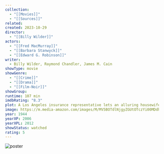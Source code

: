 ```yaml
---
collection:
  - "[[Movies]]"
  - "[[Sources]]"
related: 
created: 2023-10-29
director:
  - "[[Billy Wilder]]"
actors:
  - "[[Fred MacMurray]]"
  - "[[Barbara Stanwyck]]"
  - "[[Edward G. Robinson]]"
writer:
  - Billy Wilder, Raymond Chandler, James M. Cain
showType: movie
showGenre:
  - "[[Crime]]"
  - "[[Drama]]"
  - "[[Film-Noir]]"
showGroup: 
runtime: 107 min
imdbRating: "8.3"
plot: A Los Angeles insurance representative lets an alluring housewife seduce him into a scheme of insurance fraud and murder that arouses the suspicion of his colleague, an insurance investigator.
image: https://m.media-amazon.com/images/M/MV5BOTdlNjgyZGUtOTczYi00MDdhLTljZmMtYTEwZmRiOWFkYjRhXkEyXkFqcGdeQXVyNDY2MTk1ODk@._V1_SX300.jpg
year: 1944
yearXP: 2006
yearXPL: 2012
showStatus: watched
rating: 5
---
```

![poster](https://m.media-amazon.com/images/M/MV5BOTdlNjgyZGUtOTczYi00MDdhLTljZmMtYTEwZmRiOWFkYjRhXkEyXkFqcGdeQXVyNDY2MTk1ODk@._V1_SX300.jpg)

